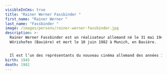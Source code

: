 ```yaml
---
visibleInCms: true
title: "Rainer Werner Fassbinder "
first_name: "Rainer Werner "
last_name: "Fassbinder "
image: /images/persons/rainer-werner-fassbinder.jpg
description: >-
  Rainer Werner Fassbinder est un réalisateur allemand né le 31 mai 1945 à Bad
  Wörishofen (Bavière) et mort le 10 juin 1982 à Munich, en Bavière.


  Il est l’un des représentants du nouveau cinéma allemand des années 1960-1970. Il a été également acteur, auteur et metteur en scène de théâtre.
birth: 1945
death: 1982
---
```

